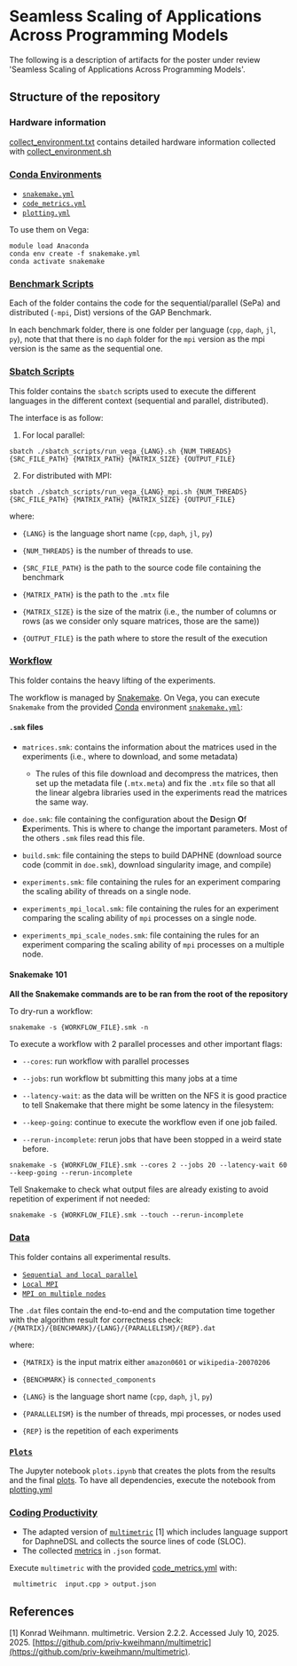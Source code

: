# Seamless Scaling of Applications Across Programming Models

The following is a description of artifacts for the poster under review 'Seamless Scaling of Applications Across Programming Models'.

## Structure of the repository

### Hardware information 
[collect_environment.txt](collect_environment.txt) contains detailed hardware information collected with [collect_environment.sh](collect_environment.sh)

### [Conda Environments](conda_envs)

- [`snakemake.yml`](conda_envs/snakemake.yml)
- [`code_metrics.yml`](conda_envs/code_metrics.yml)
- [`plotting.yml`](conda_envs/plotting.yml)

To use them on Vega:  
```console
module load Anaconda
conda env create -f snakemake.yml
conda activate snakemake
```

### [Benchmark Scripts](benchmark_scripts)

Each of the folder contains the code for the sequential/parallel (SePa) and distributed (`-mpi`, Dist) versions of the GAP Benchmark.

In each benchmark folder, there is one folder per language (`cpp`, `daph`, `jl`, `py`), note that that there is no `daph` folder for the `mpi` version as the mpi version is the same as the sequential one.

### [Sbatch Scripts](sbatch_scripts)

This folder contains the `sbatch` scripts used to execute the different languages in the different context (sequential and parallel, distributed).

The interface is as follow:

1. For local parallel:
```console
sbatch ./sbatch_scripts/run_vega_{LANG}.sh {NUM_THREADS} {SRC_FILE_PATH} {MATRIX_PATH} {MATRIX_SIZE} {OUTPUT_FILE}
```
2. For distributed with MPI:
```console
sbatch ./sbatch_scripts/run_vega_{LANG}_mpi.sh {NUM_THREADS} {SRC_FILE_PATH} {MATRIX_PATH} {MATRIX_SIZE} {OUTPUT_FILE}
```

where:
- `{LANG}` is the language short name (`cpp`, `daph`, `jl`, `py`)

- `{NUM_THREADS}` is the number of threads to use.

- `{SRC_FILE_PATH}` is the path to the source code file containing the benchmark

- `{MATRIX_PATH}` is the path to the `.mtx` file

- `{MATRIX_SIZE}` is the size of the matrix (i.e., the number of columns or rows (as we consider only square matrices, those are the same))

- `{OUTPUT_FILE}` is the path where to store the result of the execution

### [Workflow](workflow)

This folder contains the heavy lifting of the experiments.

The workflow is managed by [Snakemake](https://snakemake.readthedocs.io/en/stable/). On Vega, you can execute `Snakemake` from the provided [Conda](https://anaconda.org/anaconda/conda) environment [`snakemake.yml`](conda_envs/snakemake.yml):

#### `.smk` files

- `matrices.smk`: contains the information about the matrices used in the experiments (i.e., where to download, and some metadata)

  - The rules of this file download and decompress the matrices, then set up the metadata file (`.mtx.meta`) and fix the `.mtx` file so that all the linear algebra libraries used in the experiments read the matrices the same way.

- `doe.smk`: file containing the configuration about the **D**esign **O**f **E**xperiments. This is where to change the important parameters. Most of the others `.smk` files read this file.

- `build.smk`: file containing the steps to build DAPHNE (download source code (commit in `doe.smk`), download singularity image, and compile)

- `experiments.smk`: file containing the rules for an experiment comparing the scaling ability of threads on a single node.

- `experiments_mpi_local.smk`: file containing the rules for an experiment comparing the scaling ability of `mpi` processes on a single node.

- `experiments_mpi_scale_nodes.smk`: file containing the rules for an experiment comparing the scaling ability of `mpi` processes on a multiple node.

#### Snakemake 101

**All the Snakemake commands are to be ran from the root of the repository**

To dry-run a workflow:

```console
snakemake -s {WORKFLOW_FILE}.smk -n
```

To execute a workflow with 2 parallel processes and other important flags:

- `--cores`: run workflow with parallel processes

- `--jobs`: run workflow bt submitting this many jobs at a time

- `--latency-wait`: as the data will be written on the NFS it is good practice to tell Snakemake that there might be some latency in the filesystem:

- `--keep-going`: continue to execute the workflow even if one job failed.

- `--rerun-incomplete`: rerun jobs that have been stopped in a weird state before.

```console
snakemake -s {WORKFLOW_FILE}.smk --cores 2 --jobs 20 --latency-wait 60 --keep-going --rerun-incomplete
```

Tell Snakemake to check what output files are already existing to avoid repetition of experiment if not needed:

```console
snakemake -s {WORKFLOW_FILE}.smk --touch --rerun-incomplete
```

### [Data](data)
This folder contains all experimental results.

- [`Sequential and local parallel`](data/seq-local/)
- [`Local MPI`](data/mpi_local/)
- [`MPI on multiple nodes`](data/mpi_scale_nodes/)

The `.dat` files contain the end-to-end and the computation time together with the algorithm result for correctness check:  
`/{MATRIX}/{BENCHMARK}/{LANG}/{PARALLELISM}/{REP}.dat`

where:
- `{MATRIX}` is the input matrix either `amazon0601` or `wikipedia-20070206`

- `{BENCHMARK}` is `connected_components`

- `{LANG}` is the language short name (`cpp`, `daph`, `jl`, `py`)

- `{PARALLELISM}` is the number of threads, mpi processes, or nodes used

- `{REP}` is the repetition of each experiments

### [`Plots`](plots)
The Jupyter notebook `plots.ipynb` that creates the plots from the results and the final [plots](plots/performance/). To have all dependencies, execute the notebook from [plotting.yml](conda_envs/plotting.yml)

### [Coding Productivity](coding_productivity)

- The adapted version of [`multimetric`](coding_productivity/multimetric/) [1] which includes language support for DaphneDSL and collects the source lines of code (SLOC).
- The collected [metrics](coding_productivity/metrics/) in `.json` format.

Execute `multimetric` with the provided [code_metrics.yml](conda_envs/code_metrics.yml) with:

```
 multimetric  input.cpp > output.json
```


## References
[1] Konrad Weihmann. multimetric. Version 2.2.2. Accessed July 10, 2025. 2025. [https://github.com/priv-kweihmann/multimetric](https://github.com/priv-kweihmann/multimetric).



